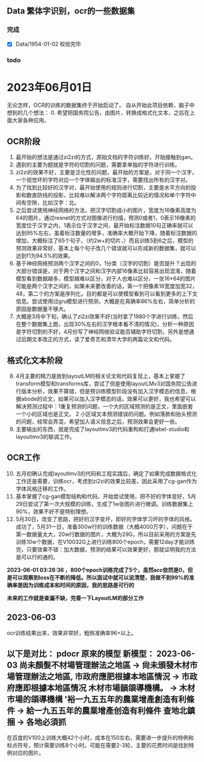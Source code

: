 
# 
## Data 繁体字识别，ocr的一些数据集

### 完成
- [x] Data/1954-01-02 校验完毕
### todo

# 2023年06月01日
无论怎样，OCR的训练的数据集终于开始启动了。
自从开始此项目依赖，脑子中想到的几个想法：
0. 希望把国务院公告，由图片，转换成格式化文本，之后在上面大家各种应用。
## OCR阶段
1. 最开始的想法是通过zi2zi的方式，原始文档的字符训练好。开始接触到gan。
2. 遇到的主要为题就是字符的切割的问题，需要拿单独的字符进行训练。
3. zi2zi的效果不好，主要是泛化性的问题，最开始的方案是，对于同一个汉字，一个视觉坏的字符对应一个字体输出的标准汉字，需要找出所有的汉字对。
4. 为了找到比较好的汉字对，最开始使用的规则进行切割，主要是水平方向的投影和数直防线的投影，比较难以解决两个字符距离比较近的情况和单个字符中间有空隙，比如汉字：北。
5. 之后尝试使用神经网络的方法，把汉字切割成小的图片，宽度为16像素高度为64的图片，通过resnet的方式对图像进行扫描，预测0或者1，0表示16像素的宽度位于汉字之内，1表示位于汉字之间，最开始标注数据10句正确率就可以达到95%左右，虽着标注数量的增多，准确率大概开始下降，随着标注数据的增加，大概标注了65个句子，（约2w+的切片，）而且训练5到6之后，模型的预测效果非常好，基本上每个句子改几个错误就可以形成新的数据集，就可以达到f1为94.5%的效果。
6. 基于神经网络预测两个汉字之间的0，1分类（汉字的切割）能否提升？出现的大部分错误是，对于两个汉字之间和汉字内部16像素比较容易出现混淆，随着模型看到数据越多，模型越难以区分，对于人也难以区分，一张16*64的图片可能是两个汉字之间的，如果未来要改善的话，第一个把像素16宽度加宽32，48，第二个的方案是序列化，目的都是可以使模型看到可以看到更多的上下文信息。尝试使用过gru模型进行预测，大概是在真确率86%左右，简单分析的原因是数据量不够大。
7. 大概是3月中下旬，确认了zi2zi效果不好(当时拿了1980个字进行训练，然后在整个数据集上跑，出现30%左右的汉字根本看不清的情况)，分析一种原因是字符切割的不好，4月份写了神经网络验证能否辅助字符切割，另外是想通过后期文本改正的方式，读了爱奇艺和清华大学的两篇论文和代码。
## 格式化文本阶段
8. 4月主要的精力是放到layoutLM的相关论文和代码复现上，基本上掌握了transform模型和transforms库，尝试了但是使用layoutLMv3对国务院公告进行版本分析，效果不算错，但是预训练模型阶段没有加入汉字模态的信息，根据abode的论文，如果可以加入汉字模态的话，效果可以更好，我也希望可以解决预测过程中：1重复预测的问题，一个大的区域预测的是正文，里面嵌套一个小的区域也是正文。 2 小区域文本预测错误的问题。例如落款和抬头预测的问题，经常会弄混，希望加入语义信息之后，预测效果会更好一些。
9. 主要输出的东西，就是完成了layoutlmv3的代码重构和打通label-studio和layoutlmv3的联调工作。
## OCR工作
10. 五月初确认完成layoutlmv3的代码和工程实践后，确定了如果完成数据格式化工作还是需要，训练ocr，考虑到zi2zi的效果比较差，因此采用了cg-gan作为字体风格迁移的工作。
11. 基本掌握了cg-gan模型结构和代码，开始尝试使用，把不好的字体变好，5月29日尝试了第一次大规模的训练，生成了1w张图片进行微调。训练数据集上90%，效果不好不是特别理想。
12.  5月30日，改变了思路，把好的汉字变坏，即好的字体学习坏的字体的风格。成功了，5月31一日，准备300w行的训练数据（大概4000万字），问题在于第一数据量太大，20w行数据的图片，大概为29G，所以目前采用的方案是先训练10w个数据，在V10032G上进行训练800个epoch，需要12day才能训练完，只要效果不错：加大数据，预测的结果可以效果更好，那就证明我的方法是可以行的通的。

**2023-06-01 03:28:36 ，800个epoch训练完成了5个，虽然acc依然是0，但是可以观察到loss在不断的降低。所以面试中就可以说清楚，我做不到99%的准确率是因为训练成本和时间的原因，我的思路是可行的**

**未来的工作就是查漏不缺，完善一下LayoutLM的部分工作**


## 2023-06-03 
ocr训练结果出来，效果非常好，粗侧准确率96+以上。

以下是对比：
 pdocr 原來的模型              新模型：  2023-06-03
  尚未顏髮不材場管理辦法之地區 -> 尙未頒發木材巿場管理辦法之地區,
  市政府應肥根據本地區情況 -> 市政府應即根據本地區情况
  木材市場韻頜導機構。  -> 木材巿場的頜導機構
 '裕一九五五年的農業增產創造有利條件 -> 給一九五五年的農業增產创造有利條件 
       查地北鎮捆                       ->  各地必須抓 
----
在百度的V100上训练大概42个小时，成本在150左右，需要进一步提升的特例和标点符号，预计需要训练8个小时。可能在需要2-3轮，主要的花费时间是找到特例对应的图片。